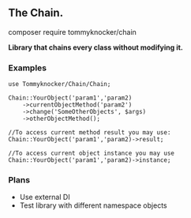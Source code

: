 ## The Chain.

composer require tommyknocker/chain

**Library that chains every class without modifying it.**

### Examples

```
use Tommyknocker/Chain/Chain;

Chain::YourObject('param1','param2)
    ->currentObjectMethod('param2')
    ->change('SomeOtherObjects', $args)
    ->otherObjectMethod();
    
//To access current method result you may use:
Chain::YourObject('param1','param2)->result;
  
//To access current object instance you may use
Chain::YourObject('param1','param2)->instance;      
```

### Plans

* Use external DI
* Test library with different namespace objects
